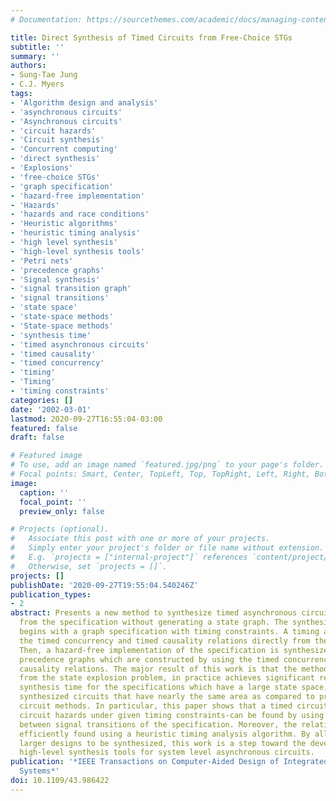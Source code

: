 ```yaml
---
# Documentation: https://sourcethemes.com/academic/docs/managing-content/

title: Direct Synthesis of Timed Circuits from Free-Choice STGs
subtitle: ''
summary: ''
authors:
- Sung-Tae Jung
- C.J. Myers
tags:
- 'Algorithm design and analysis'
- 'asynchronous circuits'
- 'Asynchronous circuits'
- 'circuit hazards'
- 'Circuit synthesis'
- 'Concurrent computing'
- 'direct synthesis'
- 'Explosions'
- 'free-choice STGs'
- 'graph specification'
- 'hazard-free implementation'
- 'Hazards'
- 'hazards and race conditions'
- 'Heuristic algorithms'
- 'heuristic timing analysis'
- 'high level synthesis'
- 'high-level synthesis tools'
- 'Petri nets'
- 'precedence graphs'
- 'Signal synthesis'
- 'signal transition graph'
- 'signal transitions'
- 'state space'
- 'state-space methods'
- 'State-space methods'
- 'synthesis time'
- 'timed asynchronous circuits'
- 'timed causality'
- 'timed concurrency'
- 'timing'
- 'Timing'
- 'timing constraints'
categories: []
date: '2002-03-01'
lastmod: 2020-09-27T16:55:04-03:00
featured: false
draft: false

# Featured image
# To use, add an image named `featured.jpg/png` to your page's folder.
# Focal points: Smart, Center, TopLeft, Top, TopRight, Left, Right, BottomLeft, Bottom, BottomRight.
image:
  caption: ''
  focal_point: ''
  preview_only: false

# Projects (optional).
#   Associate this post with one or more of your projects.
#   Simply enter your project's folder or file name without extension.
#   E.g. `projects = ["internal-project"]` references `content/project/deep-learning/index.md`.
#   Otherwise, set `projects = []`.
projects: []
publishDate: '2020-09-27T19:55:04.540246Z'
publication_types:
- 2
abstract: Presents a new method to synthesize timed asynchronous circuits directly
  from the specification without generating a state graph. The synthesis procedure
  begins with a graph specification with timing constraints. A timing analysis extracts
  the timed concurrency and timed causality relations directly from the specification.
  Then, a hazard-free implementation of the specification is synthesized by analyzing
  precedence graphs which are constructed by using the timed concurrency and timed
  causality relations. The major result of this work is that the method does not suffer
  from the state explosion problem, in practice achieves significant reductions in
  synthesis time for the specifications which have a large state space, and generates
  synthesized circuits that have nearly the same area as compared to previous timed
  circuit methods. In particular, this paper shows that a timed circuit-not containing
  circuit hazards under given timing constraints-can be found by using the relations
  between signal transitions of the specification. Moreover, the relations can be
  efficiently found using a heuristic timing analysis algorithm. By allowing significantly
  larger designs to be synthesized, this work is a step toward the development of
  high-level synthesis tools for system level asynchronous circuits.
publication: '*IEEE Transactions on Computer-Aided Design of Integrated Circuits and
  Systems*'
doi: 10.1109/43.986422
---
```

